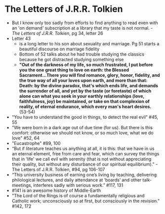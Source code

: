 
# The Letters of J.R.R. Tolkien 

* But I know only too sadly from efforts to find anything to read even with an 'on demand' subscription at a library that my taste is not normal. -*The Letters of J.R.R. Tolkien*, pg 34, letter 26
* Letter 43 
    * is a long letter to his son about sexuality and marriage. Pg 51 starts a beautiful discourse on marriage fidelity 
    * Bottom of 52 talks about he had trouble studying the classics because he got distracted studying something else
    * **"Out of the darkness of my life, so much frustrated, I put before you the one great thing to love on earth: the Blessed Sacrament...There you will find romance, glory, honor, fidelity, and the true way of all your loves upon earth, and more than that: Death: by the divine paradox, that's which ends life, and demands the surrender of all, and yet by the taste (or foretaste) of which alone can what you seek in your earthly relationships (love, faithfulness, joy)  be maintained, or take on that complexion of reality, of eternal endurance, which every man's heart desires.** (53-54)
* "You have to understand the good in things, to detect the real evil" #45, 55
* "We were born in a dark age out of due time (for us). But there is this comfort: otherwise we should not know, or so much love, what we do love" #52, 64
* "Eucastrophe" #89, 100
* “But if literature teaches us anything at all, it is this: that we have in us an eternal element, free from care and fear, which can survey the things that in ‘life' we call evil with serenity (that is not without appreciating their quality, but without any disturbance of our spiritual equilibrium)." -The Letters of J.R.R. Tolkien, #94, pg 106-107
* “This university business of earning one’s living by teaching, delivering philological lectures, and daily attendance at ‘boards’ and other talk-meetings, interferes sadly with serious work.” #117, 131
* #141 is an awesome history of Middle-Earth
* "The Lord of the Rings is of course a fundamentally religious and Catholic work; unconsciously so at first, but consciously in the revision." #142, 172


